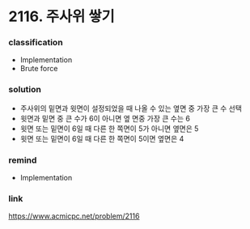 # 2116. 주사위 쌓기

### classification
* Implementation
* Brute force

### solution
* 주사위의 밑면과 윗면이 설정되었을 때 나올 수 있는 옆면 중 가장 큰 수 선택
* 윗면과 밑면 중 큰 수가 6이 아니면 옆 면중 가장 큰 수는 6
* 윗면 또는 밑면이 6일 때 다른 한 쪽면이 5가 아니면 옆면은 5
* 윗면 또는 밑면이 6일 때 다른 한 쪽면이 5이면 옆면은 4

### remind
* Implementation

### link
https://www.acmicpc.net/problem/2116